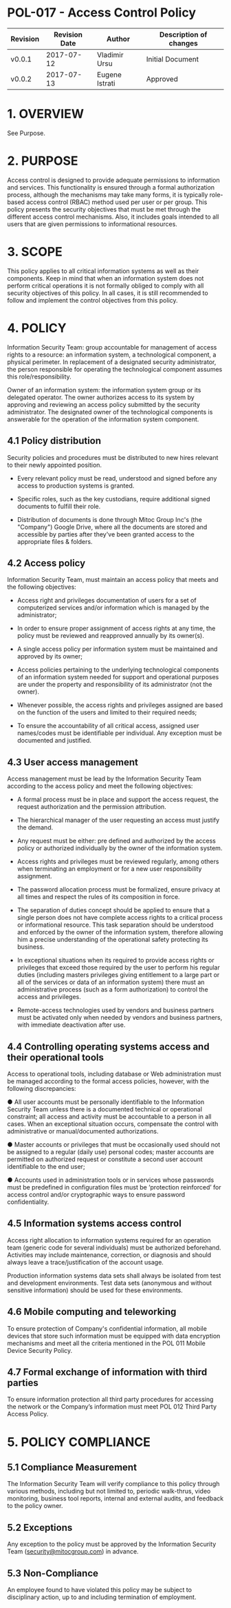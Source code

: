 # POL-017 - Access Control Policy


Revision | Revision Date | Author | Description of changes
-------- | ------------- | ------ | ----------------------
v0.0.1 | 2017-07-12 | Vladimir Ursu | Initial Document
v0.0.2 | 2017-07-13 | Eugene Istrati | Approved


# 1. OVERVIEW

See Purpose.

# 2. PURPOSE

Access control is designed to provide adequate permissions to information and services. This functionality is ensured through a formal authorization process, although the mechanisms may take many forms, it is typically role-based access control (RBAC) method used per user or per group.
This policy presents the security objectives that must be met through the different access control mechanisms. Also, it includes goals intended to all users that are given permissions to informational resources.

# 3. SCOPE

This policy applies to all critical information systems as well as their components. Keep in mind that when an information system does not perform critical operations it is not formally obliged to comply with all security objectives of this policy. In all cases, it is still recommended to follow and implement the control objectives from this policy.

# 4. POLICY

Information Security Team: group accountable for management of access rights to a resource: an information system, a technological component, a physical perimeter. In replacement of a designated security administrator, the person responsible for operating the technological component assumes this role/responsibility.

Owner of an information system: the information system group or its delegated operator. The owner authorizes access to its system by approving and reviewing an access policy submitted by the security administrator. The designated owner of the technological components is answerable for the operation of the information system component.

## 4.1 Policy distribution

Security policies and procedures must be distributed to new hires relevant to their newly appointed position.

*	Every relevant policy must be read, understood and signed before any access to production systems is granted.

*	Specific roles, such as the key custodians, require additional signed documents to fulfill their role.

*	Distribution of documents is done through Mitoc Group Inc's (the "Company") Google Drive, where all the documents are stored and accessible by parties after they've been granted access to the appropriate files & folders.

## 4.2 Access policy

Information Security Team, must maintain an access policy that meets and the following objectives:

*	Access right and privileges documentation of users for a set of computerized services and/or information which is managed by the administrator;

*	In order to ensure proper assignment of access rights at any time, the policy must be reviewed and reapproved annually by its owner(s).

*	A single access policy per information system must be maintained and approved by its owner;

*	Access policies pertaining to the underlying technological components of an information system needed for support and operational purposes are under the property and responsibility of its administrator (not the owner).

*	Whenever possible, the access rights and privileges assigned are based on the function of the users and limited to their required needs;

*	To ensure the accountability of all critical access, assigned user names/codes must be identifiable per individual. Any exception must be documented and justified.

## 4.3 User access management

Access management must be lead by the Information Security Team according to the access policy and meet the following objectives:

*	A formal process must be in place and support the access request, the request authorization and the permission attribution.

*	The hierarchical manager of the user requesting an access must justify the demand.

*	Any request must be either: pre defined and authorized by the access policy or authorized individually by the owner of the information system.

*	Access rights and privileges must be reviewed regularly, among others when terminating an employment or for a new user responsibility assignment.

*	The password allocation process must be formalized, ensure privacy at all times and respect the rules of its composition in force.

*	The separation of duties concept should be applied to ensure that a single person does not have complete access rights to a critical process or informational resource. This task separation should be understood and enforced by the owner of the information system, therefore allowing him a precise understanding of the operational safety protecting its business.

*	In exceptional situations when its required to provide access rights or privileges that exceed those required by the user to perform his regular duties (including masters privileges giving entitlement to a large part or all of the services or data of an information system) there must an administrative process (such as a form authorization) to control the access and privileges.

*	Remote-access technologies used by vendors and business partners must be activated only when needed by vendors and business partners, with immediate deactivation after use.

## 4.4 Controlling operating systems access and their operational tools

Access to operational tools, including database or Web administration must be managed according to the formal access policies, however, with the following discrepancies:

●	All user accounts must be personally identifiable to the Information Security Team unless there is a documented technical or operational constraint; all access and activity must be accountable to a person in all cases. When an exceptional situation occurs, compensate the control with administrative or manual/documented authorizations.

●	Master accounts or privileges that must be occasionally used should not be assigned to a regular (daily use) personal codes; master accounts are permitted on authorized request or constitute a second user account identifiable to the end user;

●	Accounts used in administration tools or in services whose passwords must be predefined in configuration files must be ‘protection reinforced’ for access control and/or cryptographic ways to ensure password confidentiality.

## 4.5 Information systems access control

Access right allocation to information systems required for an operation team (generic code for several individuals) must be authorized beforehand. Activities may include maintenance, correction, or diagnosis and should always leave a trace/justification of the account usage.

Production information systems data sets shall always be isolated from test and development environments. Test data sets (anonymous and without sensitive information) should be used for these environments.

## 4.6 Mobile computing and teleworking

To ensure protection of Company's confidential information, all mobile devices that store such information must be equipped with data encryption mechanisms and meet all the criteria mentioned in the POL 011 Mobile Device Security Policy.

## 4.7 Formal exchange of information with third parties

To ensure information protection all third party procedures for accessing the network or the Company’s information must meet POL 012 Third Party Access Policy.


# 5. POLICY COMPLIANCE 

## 5.1	Compliance Measurement

The Information Security Team will verify compliance to this policy through various methods, including but not limited to, periodic walk-thrus, video monitoring, business tool reports, internal and external audits, and feedback to the policy owner. 

##  5.2	Exceptions

Any exception to the policy must be approved by the Information Security Team
(security@mitocgroup.com) in advance.

##  5.3	Non-Compliance

An employee found to have violated this policy may be subject to disciplinary
action, up to and including termination of employment. 
